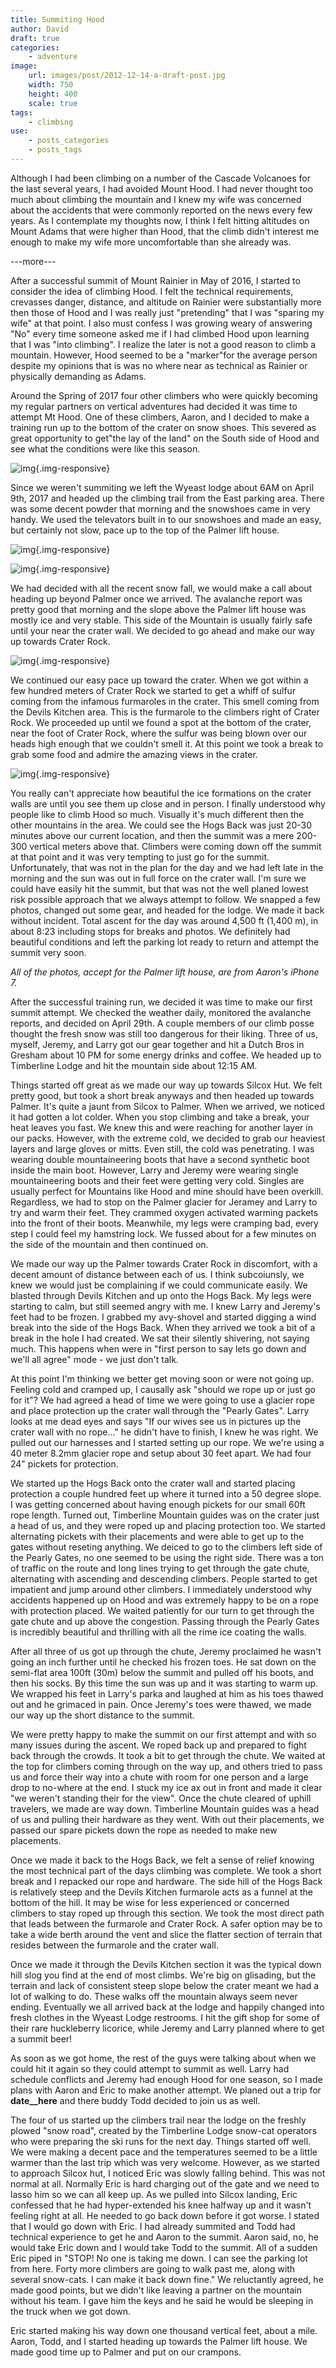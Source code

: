 ```yaml
---
title: Summiting Hood
author: David
draft: true
categories:
    - adventure
image:
    url: images/post/2012-12-14-a-draft-post.jpg
    width: 750
    height: 400
    scale: true
tags:
    - climbing
use:
    - posts_categories
    - posts_tags
---
```

Although I had been climbing on a number of the Cascade Volcanoes for the last several years, I had avoided Mount Hood. I had never thought too much about climbing the mountain and I knew my wife was concerned about the accidents that were commonly reported on the news every few years. As I contemplate my thoughts now, I think I felt hitting altitudes on Mount Adams that were higher than Hood, that the climb didn't interest me enough to make my wife more uncomfortable than she already was.

---more---

After a successful summit of Mount Rainier in May of 2016, I started to consider the idea of climbing Hood. I felt the technical requirements, crevasses danger, distance, and altitude on Rainier were substantially more then those of Hood and I was really just "pretending" that I was "sparing my wife" at that point. I also must confess I was growing weary of answering "No" every time someone asked me if I had climbed Hood upon learning that I was "into climbing". I realize the later is not a good reason to climb a mountain. However, Hood seemed to be a "marker"for the average person despite my opinions that is was no where near as technical as Rainier or physically demanding as Adams.

Around the Spring of 2017 four other climbers who were quickly becoming my regular partners on vertical adventures had decided it was time to attempt Mt Hood. One of these climbers, Aaron, and I decided to make a training run up to the bottom of the crater on snow shoes. This severed as great opportunity to get"the lay of the land" on the South side of Hood and see what the conditions were like this season.

![img](/images/post/2017-12-15-mt-hood/hood-from-lot.JPG){.img-responsive}

Since we weren't summiting we left the Wyeast lodge about 6AM on April 9th, 2017 and headed up the climbing trail from the East parking area. There was some decent powder that morning and the snowshoes came in very handy. We used the televators built in to our snowshoes and made an easy, but certainly not slow, pace up to the top of the Palmer lift house.

![img](/images/post/2017-12-15-mt-hood/headed-up-trail.JPG){.img-responsive}

![img](/images/post/2017-12-15-mt-hood/david-on-trail.JPG){.img-responsive}


We had decided with all the recent snow fall, we would make a call about heading up beyond Palmer once we arrived. The avalanche report was pretty good that morning and the slope above the Palmer lift house was mostly ice and very stable. This side of the Mountain is usually fairly safe until your near the crater wall. We decided to go ahead and make our way up towards Crater Rock.

![img](/images/post/2017-12-15-mt-hood/illumination-saddle.JPG){.img-responsive}

We continued our easy pace up toward the crater. When we got within a few hundred meters of Crater Rock we started to get a whiff of sulfur coming from the infamous furmaroles in the crater. This smell coming from the Devils Kitchen area. This is the furmarole to the climbers right of Crater Rock. We proceeded up until we found a spot at the bottom of the crater, near the foot of Crater Rock, where the sulfur was being blown over our heads high enough that we couldn't smell it. At this point we took a break to grab some food and admire the amazing views in the crater.

![img](/images/post/2017-12-15-mt-hood/aaron-in-crater.JPG){.img-responsive}

You really can't appreciate how beautiful the ice formations on the crater walls are until you see them up close and in person. I finally understood why people like to climb Hood so much. Visually it's much different then the other mountains in the area. We could see the Hogs Back was just 20-30 minutes above our current location, and then the summit was a mere 200-300 vertical meters above that. Climbers were coming down off the summit at that point and it was very tempting to just go for the summit. Unfortunately, that was not in the plan for the day and we had left late in the morning and the sun was out in full force on the crater wall. I'm sure we could have easily hit the summit, but that was not the well planed lowest risk possible approach that we always attempt to follow. We snapped a few photos, changed out some gear, and headed for the lodge. We made it back without incident. Total ascent for the day was around 4,500 ft (1,400 m), in about 8:23 including stops for breaks and photos. We definitely had beautiful conditions and left the parking lot ready to return and attempt the summit very soon.

*All of the photos, accept for the Palmer lift house, are from Aaron's iPhone 7.*

After the successful training run, we decided it was time to make our first
summit attempt. We checked the weather daily, monitored the avalanche reports, and decided on April 29th. A couple members of our climb posse thought the fresh snow was still too dangerous for their liking. Three of us, myself, Jeremy, and Larry got our gear together and hit a Dutch Bros in Gresham about 10 PM for some energy drinks and coffee. We headed up to Timberline Lodge and hit the mountain side about 12:15 AM.

Things started off great as we made our way up towards Silcox Hut. We felt pretty good, but took a short break anyways and then headed up towards Palmer. It's quite a jaunt from Silcox to Palmer. When we arrived, we noticed it had gotten a lot colder. When you stop climbing and take a break, your heat leaves you fast. We knew this and were reaching for another layer in our packs. However, with the extreme cold, we decided to grab our heaviest layers and large gloves or mitts. Even still, the cold was penetrating. I was wearing double mountaineering boots that have a second synthetic boot inside the main boot. However, Larry and Jeremy were wearing single mountaineering boots and their feet were getting very cold. Singles are usually perfect for Mountains like Hood and mine should have been overkill. Regardless, we had to stop on the Palmer glacier for Jeramey and Larry to try and warm their feet. They crammed oxygen activated warming packets into the front of their boots. Meanwhile, my legs were cramping bad, every step I could feel my hamstring lock. We fussed about for a few minutes on the side of the mountain and then continued on.

We made our way up the Palmer towards Crater Rock in discomfort, with a decent amount of distance between each of us. I think subcoiunsly, we knew we would just be complaining if we could communicate easily. We blasted through Devils Kitchen and up onto the Hogs Back. My legs were starting to calm, but still seemed angry with me. I knew Larry and Jeremy's feet had to be frozen. I grabbed my avy-shovel and started digging a wind break into the side of the Hogs Back. When they arrived we took a bit of a break in the hole I had created. We sat their silently shivering, not saying much. This happens when were in "first person to say lets go down and we'll all agree" mode - we just don't talk.

At this point I'm thinking we better get moving soon or were not going up. Feeling cold and cramped up, I causally ask "should we rope up or just go for it"? We had agreed a head of time we were going to use a glacier rope and place protection up the crater wall through the "Pearly Gates". Larry looks at me dead eyes and says "If our wives see us in pictures up the crater wall with no rope..." he didn't have to finish, I knew he was right. We pulled out our harnesses and I started setting up our rope. We we're using a 40 meter 8.2mm glacier rope and setup about 30 feet apart. We had four 24" pickets for protection.

We started up the Hogs Back onto the crater wall and started placing protection a couple hundred feet up where it turned into a 50 degree slope. I was getting concerned about having enough pickets for our small 60ft rope length. Turned out, Timberline Mountain guides was on the crater just a head of us, and they were roped up and placing protection too. We started alternating pickets with their placements and were able to get up to the gates without reseting anything. We deiced to go to the climbers left side of the Pearly Gates, no one seemed to be using the right side. There was a ton of traffic on the route and long lines trying to get through the gate chute, alternating with ascending and descending climbers. People started to get impatient and jump around other climbers. I immediately understood why accidents happened up on Hood and was extremely happy to be on a rope with protection placed. We waited patiently for our turn to get through the gate chute and up above the congestion. Passing through the Pearly Gates is incredibly beautiful and thrilling with all the rime ice coating the walls.

After all three of us got up through the chute, Jeremy proclaimed he wasn't going an inch further until he checked his frozen toes. He sat down on the semi-flat area 100ft (30m) below the summit and pulled off his boots, and then his socks. By this time the sun was up and it was starting to warm up. We wrapped his feet in Larry's parka and laughed at him as his toes thawed out and he grimaced in pain. Once Jeremy's toes were thawed, we made our way up the short distance to the summit.

We were pretty happy to make the summit on our first attempt and with so many issues during the ascent. We roped back up and prepared to fight back through the crowds. It took a bit to get through the chute. We waited at the top for climbers coming through on the way up, and others tried to pass us and force their way into a chute with room for one person and a large drop to no-where at the end. I stuck my ice ax out in front and made it clear "we weren't standing their for the view". Once the chute cleared of uphill travelers, we made are way down. Timberline Mountain guides was a head of us and pulling their hardware as they went. With out their placements, we passed our spare pickets down the rope as needed to make new placements.

Once we made it back to the Hogs Back, we felt a sense of relief knowing the most technical part of the days climbing was complete. We took a short break and I repacked our rope and hardware. The side hill of the Hogs Back is relatively steep and the Devils Kitchen furmarole acts as a funnel at the bottom of the hill. It may be wise for less experienced or concerned climbers to stay roped up through this section. We took the most direct path that leads between the furmarole and Crater Rock. A safer option may be to take a wide berth around the vent and slice the flatter section of terrain that resides between the furmarole and the crater wall.

Once we made it through the Devils Kitchen section it was the typical down hill slog you find at the end of most climbs. We're big on glisading, but the terrain and lack of consistent steep slope below the crater meant we had a lot of walking to do. These walks off the mountain always seem never ending. Eventually we all arrived back at the lodge and happily changed into fresh clothes in the Wyeast Lodge restrooms. I hit the gift shop for some of their rare huckleberry licorice, while Jeremy and Larry planned where to get a summit beer!





As soon as we got home, the rest of the guys were talking about when we could hit it again so they could attempt to summit as well. Larry had schedule conflicts and Jeremy had enough Hood for one season, so I made plans with Aaron and Eric to make another attempt. We planed out a trip for __date__here__ and there buddy Todd decided to join us as well.

The four of us started up the climbers trail near the lodge on the freshly plowed "snow road", created by the Timberline Lodge snow-cat operators who were preparing the ski runs for the next day. Things started off well. We were making a decent pace and the temperatures seemed to be a little warmer than the last trip which was very welcome. However, as we started to approach Silcox hut, I noticed Eric was slowly falling behind. This was not normal at all. Normally Eric is hard charging out of the gate and we need to lasso him so we can all keep up. As we pulled into Silcox landing, Eric confessed that he had hyper-extended his knee halfway up and it wasn't feeling right at all. He needed to go back down before it got worse. I stated that I would go down with Eric. I had already summited and Todd had technical experience to get he and Aaron to the summit. Aaron said, no, he would take Eric down and I would take Todd to the summit. All of a sudden Eric piped in "STOP! No one is taking me down. I can see the parking lot from here. Forty more climbers are going to walk past me, along with several snow-cats. I can make it back down fine." We reluctantly agreed, he made good points, but we didn't like leaving a partner on the mountain without his team. I gave him the keys and he said he would be sleeping in the truck when we got down.

Eric started making his way down one thousand vertical feet, about a mile. Aaron, Todd, and I started heading up towards the Palmer lift house. We made good time up to Palmer and put on our crampons.

